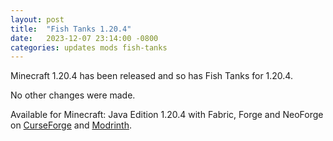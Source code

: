 ```yaml
---
layout: post
title:  "Fish Tanks 1.20.4"
date:   2023-12-07 23:14:00 -0800
categories: updates mods fish-tanks
---
```

Minecraft 1.20.4 has been released and so has Fish Tanks for 1.20.4.

No other changes were made.

Available for Minecraft: Java Edition 1.20.4 with Fabric, Forge and NeoForge on [CurseForge](https://www.curseforge.com/minecraft/mc-mods/fish-tanks) and [Modrinth](https://modrinth.com/mod/fish-tanks).
